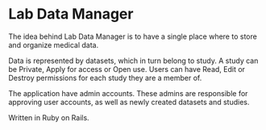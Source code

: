 Lab Data Manager
================

The idea behind Lab Data Manager is to have a single place where to store and organize medical data.

Data is represented by datasets, which in turn belong to study. A study can be Private, Apply for access or Open use. Users can have Read, Edit or Destroy permissions for each study they are a member of.

The application have admin accounts. These admins are responsible for approving user accounts, as well as newly created datasets and studies.

Written in Ruby on Rails.